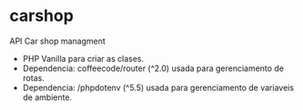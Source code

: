 # carshop
API Car shop managment

- PHP Vanilla para criar as clases.
- Dependencia: coffeecode/router (^2.0) usada para gerenciamento de rotas.
- Dependencia: /phpdotenv (^5.5) usada para gerenciamento de variaveis de ambiente.
